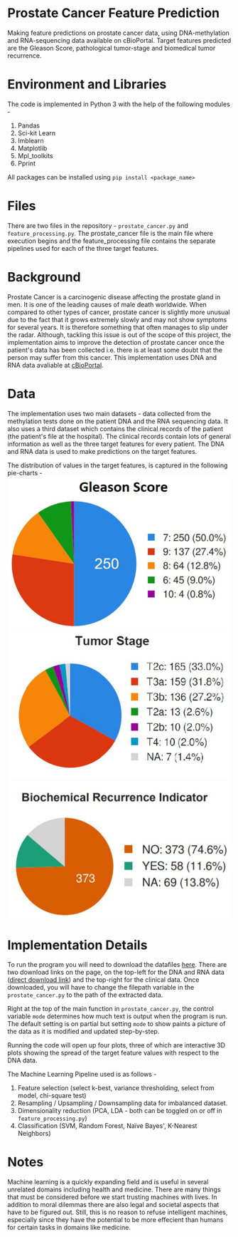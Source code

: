 # Prostate Cancer Feature Prediction
Making feature predictions on prostate cancer data, using DNA-methylation and RNA-sequencing data available on cBioPortal. Target features predicted are the Gleason Score, pathological tumor-stage and biomedical tumor recurrence.

# Environment and Libraries
The code is implemented in Python 3 with the help of the following modules - 
1. Pandas
2. Sci-kit Learn
3. Imblearn
4. Matplotlib
5. Mpl_toolkits
6. Pprint

All packages can be installed using `pip install <package_name>`

# Files
There are two files in the repository - `prostate_cancer.py` and `feature_processing.py`. The prostate_cancer file is the main file where execution begins and the feature_processing file contains the separate pipelines used for each of the three target features.

# Background 
Prostate Cancer is a carcinogenic disease affecting the prostate gland in men. It is one of the leading causes of male death worldwide. When compared to other types of cancer, prostate cancer is slightly more unusual due to the fact that it grows extremely slowly and may not show symptoms for several years. It is therefore something that often manages to slip under the radar. Although, tackling this issue is out of the scope of this project, the implementation aims to improve the detection of prostate cancer once the patient's data has been collected i.e. there is at least some doubt that the person may suffer from this cancer. This implementation uses DNA and RNA data avaliable at [cBioPortal](https://www.cbioportal.org/study/summary?id=prad_tcga). 

# Data
The implementation uses two main datasets - data collected from the methylation tests done on the patient DNA and the RNA sequencing data. It also uses a third dataset which contains the clinical records of the patient (the patient's file at the hospital). The clinical records contain lots of general information as well as the three target features for every patient. The DNA and RNA data is used to make predictions on the target features. 

The distribution of values in the target features, is captured in the following pie-charts - 
![Gleason Score](gleason-valcounts.png)
![Tumor Stage](t_stage-valcounts.png)
![Biomedical Recurrence](recurrence-valcounts.png)

# Implementation Details
To run the program you will need to download the datafiles [here](https://www.cbioportal.org/study/summary?id=prad_tcga). There are two download links on the page, on the top-left for the DNA and RNA data ([direct download link](http://download.cbioportal.org/prad_tcga.tar.gz)) and the top-right for the clinical data. Once downloaded, you will have to change the filepath variable in the `prostate_cancer.py` to the path of the extracted data.

Right at the top of the main function in `prostate_cancer.py`, the control variable `mode` determines how much text is output when the program is run. The default setting is on partial but setting `mode` to show paints a picture of the data as it is modified and updated step-by-step.

Running the code will open up four plots, three of which are interactive 3D plots showing the spread of the target feature values with respect to the DNA data.

The Machine Learning Pipeline used is as follows - 
1. Feature selection (select k-best, variance thresholding, select from model, chi-square test)
2. Resampling / Upsampling / Downsampling data for imbalanced dataset.
3. Dimensionality reduction (PCA, LDA - both can be toggled on or off in `feature_processing.py`)
4. Classification (SVM, Random Forest, Naïve Bayes', K-Nearest Neighbors)

# Notes 
Machine learning is a quickly expanding field and is useful in several unrelated domains including health and medicine. There are many things that must be considered before we start trusting machines with lives. In addition to moral dilemmas there are also legal and societal aspects that have to be figured out. Still, this is no reason to refuse intelligent machines, especially since they have the potential to be more effecient than humans for certain tasks in domains like medicine.